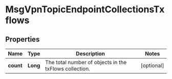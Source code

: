 
# MsgVpnTopicEndpointCollectionsTxflows

## Properties
Name | Type | Description | Notes
------------ | ------------- | ------------- | -------------
**count** | **Long** | The total number of objects in the txFlows collection. |  [optional]




